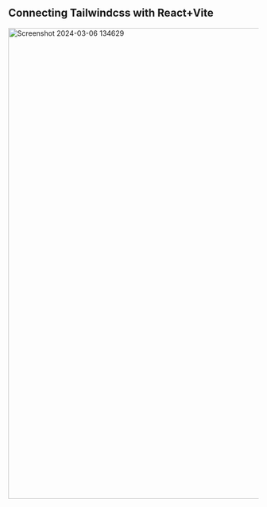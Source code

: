 ## Connecting Tailwindcss with React+Vite

<img width="948" alt="Screenshot 2024-03-06 134629" src="https://github.com/Abdullah-Hasan-Sajjad/React-Playground/assets/64843174/96cfeaaf-3ac8-4324-b4ce-0401f9a374e0">
